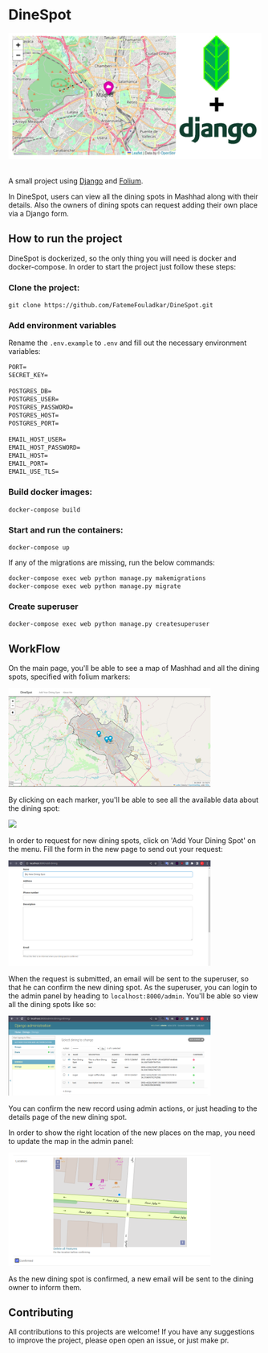 # DineSpot

<img src="./README_images/django+folium.png"/>
<br><br>

A small project using [Django](!https://www.djangoproject.com/) and [Folium](!https://python-visualization.github.io/folium/). 

In DineSpot, users can view all the dining spots in Mashhad along with their details. Also the owners of dining spots can request adding their own place via a Django form. 

## How to run the project
DineSpot is dockerized, so the only thing you will need is docker and docker-compose. In order to start the project just follow these steps:

### Clone the project:

```
git clone https://github.com/FatemeFouladkar/DineSpot.git
```

### Add environment variables
Rename the `.env.example` to `.env` and fill out the necessary environment variables:
```
PORT=
SECRET_KEY=

POSTGRES_DB=
POSTGRES_USER=
POSTGRES_PASSWORD=
POSTGRES_HOST=
POSTGRES_PORT=

EMAIL_HOST_USER=
EMAIL_HOST_PASSWORD=
EMAIL_HOST=
EMAIL_PORT=
EMAIL_USE_TLS=
``` 

### Build docker images:
```
docker-compose build
```

### Start and run the containers:
```
docker-compose up
```

If any of the migrations are missing, run the below commands:
```
docker-compose exec web python manage.py makemigrations
docker-compose exec web python manage.py migrate
```
### Create superuser
```
docker-compose exec web python manage.py createsuperuser
```

## WorkFlow
On the main page, you'll be able to see a map of Mashhad and all the dining spots, specified with folium markers:

<img width="80%" src="./README_images/main_page.png"/>

By clicking on each marker, you'll be able to see all the available data about the dining spot:

<img width="80%" src="./README_images/dining_spot_detail.gif" />

In order to request for new dining spots, click on 'Add Your Dining Spot' on the menu. Fill the form in the new page to send out your request:

<img width="80%" src="./README_images/request_dining_spot.png" />

When the request is submitted, an email will be sent to the superuser, so that he can confirm the new dining spot. 
As the superuser, you can login to the admin panel by heading to `localhost:8000/admin`. You'll be able so view all the dining spots like so:

<img width="80%" src="./README_images/DiningSpot_admin_panel.png" />

You can confirm the new record using admin actions, or just heading to the details page of the new dining spot. 

In order to show the right location of the new places on the map, you need to update the map in the admin panel:

<img width="80%" src="./README_images/Editing_location.png" />

As the new dining spot is confirmed, a new email will be sent to the dining owner to inform them. 

## Contributing

All contributions to this projects are welcome! If you have any suggestions to improve the project, please open open an issue, or just make pr.

